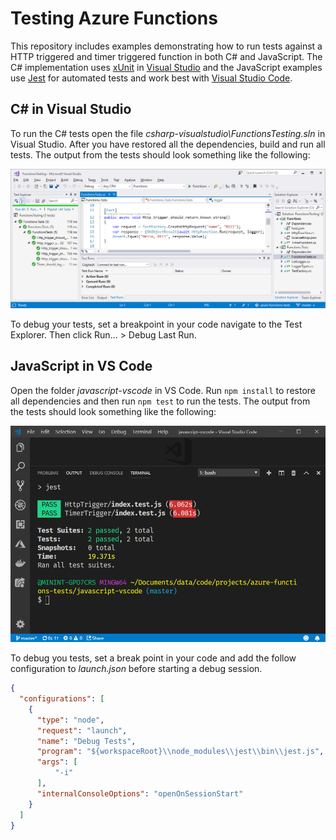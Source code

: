 # Testing Azure Functions
This repository includes examples demonstrating how to run tests against a HTTP triggered and timer triggered function in both C# and JavaScript. The C# implementation uses [xUnit](https://xunit.github.io/) in [Visual Studio](https://visualstudio.microsoft.com/) and the JavaScript examples use [Jest](https://jestjs.io/) for automated tests and work best with [Visual Studio Code](https://code.visualstudio.com/).

## C# in Visual Studio

To run the C# tests open the file *csharp-visualstudio\FunctionsTesting.sln* in Visual Studio. After you have restored all the dependencies, build and run all tests. The output from the tests should look something like the following:

![Visual Studio Tests](visual-studio-tests.png)

To debug your tests, set a breakpoint in your code navigate to the Test Explorer. Then click Run... > Debug Last Run.

## JavaScript in VS Code

Open the folder *javascript-vscode* in VS Code. Run `npm install` to restore all dependencies and then run `npm test` to run the tests. The output from the tests should look something like the following:

![VS Code Tests](vscode-tests.png)

To debug you tests, set a break point in your code and add the follow configuration to *launch.json* before starting a debug session.

```json
{
  "configurations": [
    {
      "type": "node",
      "request": "launch",
      "name": "Debug Tests",
      "program": "${workspaceRoot}\\node_modules\\jest\\bin\\jest.js",
      "args": [
          "-i"
      ],
      "internalConsoleOptions": "openOnSessionStart"
    }
  ]
}
```